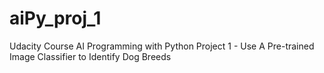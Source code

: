 # aiPy_proj_1
Udacity Course AI Programming with Python Project 1 - Use A Pre-trained Image Classifier to Identify Dog Breeds
